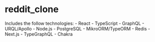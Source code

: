 # reddit_clone
Includes the follow technologies:  - React - TypeScript - GraphQL - URQL/Apollo - Node.js - PostgreSQL - MikroORM/TypeORM - Redis - Next.js - TypeGraphQL - Chakra
